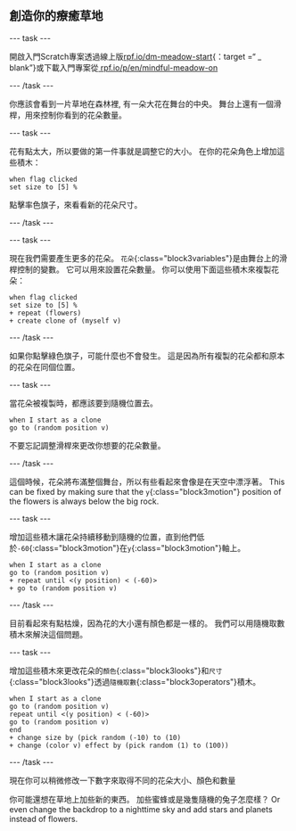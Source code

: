 ## 創造你的療癒草地

--- task ---

開啟入門Scratch專案透過線上版[rpf.io/dm-meadow-start](https://rpf.io/dm-meadow-start){：target =“ _ blank”}或下載入門專案從[ rpf.io/p/en/mindful-meadow-on](https://rpf.io/p/en/mindful-meadow-go)

--- /task ---

你應該會看到一片草地在森林裡, 有一朵大花在舞台的中央。 舞台上還有一個滑桿，用來控制你看到的花朵數量。

--- task ---

花有點太大，所以要做的第一件事就是調整它的大小。 在你的花朵角色上增加這些積木：

```blocks3
when flag clicked
set size to [5] %
```

點擊率色旗子，來看看新的花朵尺寸。

--- /task ---

--- task ---

現在我們需要產生更多的花朵。 `花朵`{:class="block3variables"}是由舞台上的滑桿控制的變數。 它可以用來設置花朵數量。 你可以使用下面這些積木來複製花朵：

```blocks3
when flag clicked
set size to [5] %
+ repeat (flowers)
+ create clone of (myself v)
```

--- /task ---

如果你點擊綠色旗子，可能什麼也不會發生。 這是因為所有複製的花朵都和原本的花朵在同個位置。

--- task ---

當花朵被複製時，都應該要到隨機位置去。

```blocks3
when I start as a clone
go to (random position v)
```

不要忘記調整滑桿來更改你想要的花朵數量。

--- /task ---

這個時候，花朵將布滿整個舞台，所以有些看起來會像是在天空中漂浮著。 This can be fixed by making sure that the `y`{:class="block3motion"} position of the flowers is always below the big rock.

--- task ---

增加這些積木讓花朵持續移動到隨機的位置，直到他們低於`-60`{:class="block3motion"}在`y`{:class="block3motion"}軸上。

```blocks3
when I start as a clone
go to (random position v)
+ repeat until <(y position) < (-60)>
+ go to (random position v)
```

--- /task ---

目前看起來有點枯燥，因為花的大小還有顏色都是一樣的。 我們可以用隨機取數積木來解決這個問題。

--- task ---

增加這些積木來更改花朵的`顏色`{:class="block3looks"}和`尺寸`{:class="block3looks"}透過`隨機取數`{:class="block3operators"}積木。

```blocks3
when I start as a clone
go to (random position v)
repeat until <(y position) < (-60)>
go to (random position v)
end
+ change size by (pick random (-10) to (10)
+ change (color v) effect by (pick random (1) to (100))
```

--- /task ---

現在你可以稍微修改一下數字來取得不同的花朵大小、顏色和數量

你可能還想在草地上加些新的東西。 加些蜜蜂或是幾隻隨機的兔子怎麼樣？ Or even change the backdrop to a nighttime sky and add stars and planets instead of flowers.





